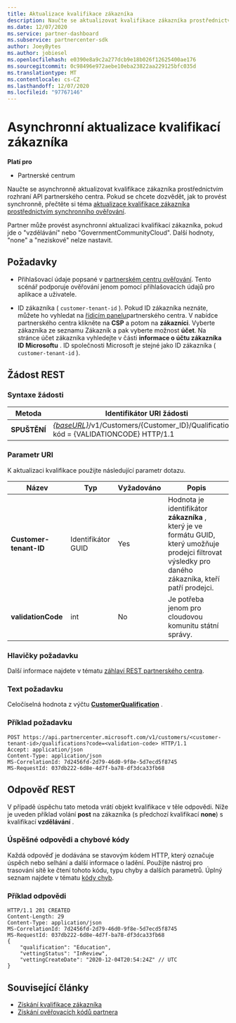 ```yaml
---
title: Aktualizace kvalifikace zákazníka
description: Naučte se aktualizovat kvalifikace zákazníka prostřednictvím asynchronního screeningu nebo dozvíte ČSFD, včetně adresy přidružené k profilu.
ms.date: 12/07/2020
ms.service: partner-dashboard
ms.subservice: partnercenter-sdk
author: JoeyBytes
ms.author: jobiesel
ms.openlocfilehash: e0390e8a9c2a277dcb9e18b026f12625400ae176
ms.sourcegitcommit: 0c98496e972aebe10eba23822aa229125bfc035d
ms.translationtype: MT
ms.contentlocale: cs-CZ
ms.lasthandoff: 12/07/2020
ms.locfileid: "97767146"
---
```

# <a name="update-a-customers-qualifications-asynchronously"></a>Asynchronní aktualizace kvalifikací zákazníka

**Platí pro**

- Partnerské centrum

Naučte se asynchronně aktualizovat kvalifikace zákazníka prostřednictvím rozhraní API partnerského centra. Pokud se chcete dozvědět, jak to provést synchronně, přečtěte si téma [aktualizace kvalifikace zákazníka prostřednictvím synchronního ověřování](update-customer-qualification-synchronous.md).

Partner může provést asynchronní aktualizaci kvalifikací zákazníka, pokud jde o "vzdělávání" nebo "GovernmentCommunityCloud". Další hodnoty, "none" a "neziskové" nelze nastavit.

## <a name="prerequisites"></a>Požadavky

- Přihlašovací údaje popsané v [partnerském centru ověřování](partner-center-authentication.md). Tento scénář podporuje ověřování jenom pomocí přihlašovacích údajů pro aplikace a uživatele.

- ID zákazníka ( `customer-tenant-id` ). Pokud ID zákazníka neznáte, můžete ho vyhledat na [řídicím panelu](https://partner.microsoft.com/dashboard)partnerského centra. V nabídce partnerského centra klikněte na **CSP** a potom na **zákazníci**. Vyberte zákazníka ze seznamu Zákazník a pak vyberte možnost **účet**. Na stránce účet zákazníka vyhledejte v části **informace o účtu zákazníka** **ID Microsoftu** . ID společnosti Microsoft je stejné jako ID zákazníka ( `customer-tenant-id` ).

## <a name="rest-request"></a>Žádost REST

### <a name="request-syntax"></a>Syntaxe žádosti

| Metoda  | Identifikátor URI žádosti                                                                                             |
|---------|---------------------------------------------------------------------------------------------------------|
| **SPUŠTĚNÍ** | [*{baseURL}*](partner-center-rest-urls.md)/v1/Customers/{Customer_ID}/Qualifications? kód = {VALIDATIONCODE} HTTP/1.1 |

### <a name="uri-parameter"></a>Parametr URI

K aktualizaci kvalifikace použijte následující parametr dotazu.

| Název                   | Typ | Vyžadováno | Popis                                                                                                                                            |
|------------------------|------|----------|--------------------------------------------------------------------------------------------------------------------------------------------------------|
| **Customer-tenant-ID** | Identifikátor GUID | Yes      | Hodnota je identifikátor **zákazníka** , který je ve formátu GUID, který umožňuje prodejci filtrovat výsledky pro daného zákazníka, kteří patří prodejci. |
| **validationCode**     | int  | No       | Je potřeba jenom pro cloudovou komunitu státní správy.                                                                                                            |

### <a name="request-headers"></a>Hlavičky požadavku

Další informace najdete v tématu [záhlaví REST partnerského centra](headers.md).

### <a name="request-body"></a>Text požadavku

Celočíselná hodnota z výčtu [**CustomerQualification**](/dotnet/api/microsoft.store.partnercenter.models.customers.customerqualification) .

### <a name="request-example"></a>Příklad požadavku

```http
POST https://api.partnercenter.microsoft.com/v1/customers/<customer-tenant-id>/qualifications?code=<validation-code> HTTP/1.1
Accept: application/json
Content-Type: application/json
MS-CorrelationId: 7d2456fd-2d79-46d0-9f8e-5d7ecd5f8745
MS-RequestId: 037db222-6d8e-4d7f-ba78-df3dca33fb68

```

## <a name="rest-response"></a>Odpověď REST

V případě úspěchu tato metoda vrátí objekt kvalifikace v těle odpovědi. Níže je uveden příklad volání **post** na zákazníka (s předchozí kvalifikací **none**) s kvalifikací **vzdělávání** .

### <a name="response-success-and-error-codes"></a>Úspěšné odpovědi a chybové kódy

Každá odpověď je dodávána se stavovým kódem HTTP, který označuje úspěch nebo selhání a další informace o ladění. Použijte nástroj pro trasování sítě ke čtení tohoto kódu, typu chyby a dalších parametrů. Úplný seznam najdete v tématu [kódy chyb](error-codes.md).

### <a name="response-example"></a>Příklad odpovědi

```http
HTTP/1.1 201 CREATED
Content-Length: 29
Content-Type: application/json
MS-CorrelationId: 7d2456fd-2d79-46d0-9f8e-5d7ecd5f8745
MS-RequestId: 037db222-6d8e-4d7f-ba78-df3dca33fb68
{
    "qualification": "Education",
    "vettingStatus": "InReview",
    "vettingCreateDate": "2020-12-04T20:54:24Z" // UTC
}
```

## <a name="related-articles"></a>Související články

- [Získání kvalifikace zákazníka](get-a-customer-s-qualifications.md)
- [Získání ověřovacích kódů partnera](get-a-partner-s-validation-codes.md)